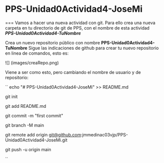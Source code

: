 # PPS-Unidad0Actividad4-JoseMi
===
Vamos a hacer una nueva actividad con git.
Para ello crea una nueva carpeta en tu directorio de git de PPS, con el nombre de esta actividad ___PPS-Unidad0Actividad4-TuNombre___

Crea un nuevo repositorio público con nombre __PPS-Unidad0Actividad4-TuNombre__
Sigue las indicaciones de github para crear tu nuevo repositorio en linea de comandos, esto es:

![] (images/creaRepo.png)

Viene a ser como esto, pero cambiando el nombre de usuario y de repositorio:

``
echo "# PPS-Unidad0Actividad4-JoseMi" >> README.md

git init

git add README.md

git commit -m "first commit"

git branch -M main

git remote add origin git@github.com:jmmedinac03vjp/PPS-Unidad0Actividad4-JoseMi.git

git push -u origin main

``

